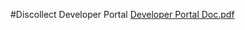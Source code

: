 #Discollect Developer Portal
[Developer Portal Doc.pdf](https://github.com/dealundgren/discollect-DeveloperPortal/files/514427/Developer.Portal.Doc.pdf)
